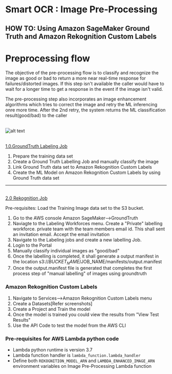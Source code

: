 # Smart OCR : Image Pre-Processing
## HOW TO: Using Amazon SageMaker Ground Truth and Amazon Rekognition Custom Labels

# Preprocessing flow
The objective of the pre-processing flow is to classify and recognize the image as good or bad to return a more near real-time 
response for failures/distorted images. If this step isn't available the caller would have to wait for a longer time to get a response in the event if the image isn't valid.

The pre-processing step also incorporates an image enhancement algorithms which tries to correct the image and retry the ML inferencing onre more time. After the 2nd retry, the system returns the ML classification result(good/bad) to the caller

<br>![alt text](https://github.com/apac-ml-tfc/textract-demo/blob/master/1.img-pre-processing/img-preprocessing-flow.png "Service Flow") 


<br>[1.0.GroundTruth Labeling Job](https://github.com/apac-ml-tfc/textract-demo/tree/master/1.img-pre-processing/groundtruth-labelling)
 1. Prepare the training data set
 2. Create a Ground Truth Labelling Job and manually classify the image
 3. Link Ground Truth data set to Amazon Rekognition Custom Labels
 4. Create the ML Model on Amazon Rekognition Custom Labels by using Ground Truth data set

---

<br>[2.0 Rekognition Job](https://github.com/apac-ml-tfc/textract-demo/tree/master/1.img-pre-processing/rekognition-ml-model)

Pre-requisites: Load the Training Image data set to the S3 bucket.
1. Go to the AWS console Amazon SageMaker-->GroundTruth
2. Naviagte to the Labeling Workforces menu. Create a "Private" labelling workforce.  private team with the team members email id. This shall sent an invitation email. Accept the email invitation
3. Navigate to the Labeling jobs and create a new labelling Job.
4. Login to the Portal
5. Manually classify individual images as "good/bad"
6. Once the labelling is completed, it shall generate a output manifest in the location s3://$BUCKET_NAME/$JOB_NAME/manifests/output.manifest
7. Once the output.manifest file is generated that completes the first process step of "manual labelling" of images using groundtruth

### Amazon Rekognition Custom Labels
1. Navigate to Services-->Amazon Rekognition Custom Labels menu
2. Create a Datasets[Refer screenshots]
3. Create a Project and Train the model
4. Once the model is trained you could view the results from "View Test Results"
5. Use the API Code to test the model from the AWS CLI


### Pre-requisites for AWS Lambda python code
- Lambda python runtime is version 3.7
- Lambda function handler is `lambda_function.lambda_handler`
- Define both `REKOGNITION_MODEL_ARN` and `LAMBDA_ENHANCED_IMAGE_ARN` environment variables on Image Pre-Processing Lambda function
